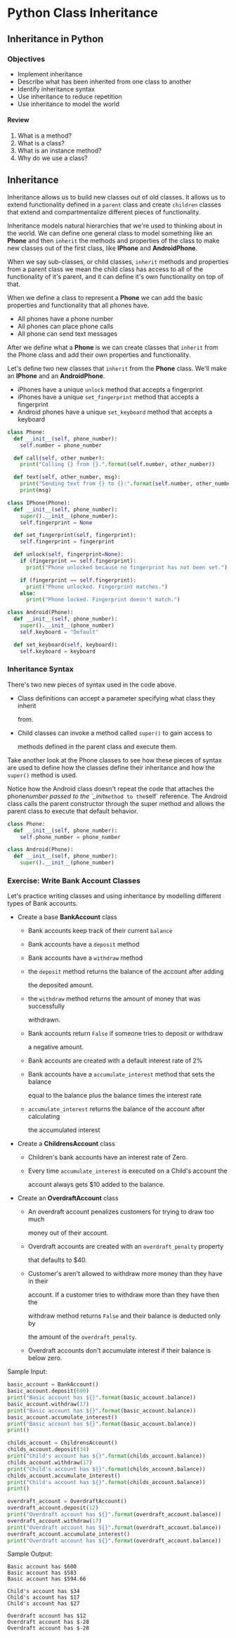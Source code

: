 # Python Class Inheritance

## Inheritance in Python

### Objectives

- Implement inheritance
- Describe what has been inherited from one class to another
- Identify inheritance syntax
- Use inheritance to reduce repetition
- Use inheritance to model the world

#### Review

1. What is a method?
2. What is a class?
3. What is an instance method?
4. Why do we use a class?

## Inheritance

Inheritance allows us to build new classes out of old classes. It allows us to extend functionality defined in a `parent` class and create `children` classes that extend and compartmentalize different pieces of functionality.

Inheritance models natural hierarchies that we're used to thinking about in the world. We can define one general class to model something like an **Phone** and then `inherit` the methods and properties of the class to make new classes out of the first class, like **IPhone** and **AndroidPhone**.

When we say sub-classes, or child classes, `inherit` methods and properties from a parent class we mean the child class has access to all of the functionality of it's parent, and it can define it's own functionality on top of that.

When we define a class to represent a **Phone** we can add the basic properties and functionality that all phones have.

- All phones have a phone number
- All phones can place phone calls
- All phone can send text messages

After we define what a **Phone** is we can create classes that `inherit` from the Phone class and add their own properties and functionality.

Let's define two new classes that `inherit` from the **Phone** class. We'll make an **IPhone** and an **AndroidPhone**.

- iPhones have a unique `unlock` method that accepts a fingerprint
- iPhones have a unique `set_fingerprint` method that accepts a fingerprint
- Android phones have a unique `set_keyboard` method that accepts a keyboard

```python
class Phone:
  def __init__(self, phone_number):
    self.number = phone_number

  def call(self, other_number):
    print("Calling {} from {}.".format(self.number, other_number))

  def text(self, other_number, msg):
    print("Sending text from {} to {}:".format(self.number, other_number))
    print(msg)
```

```python
class IPhone(Phone):
  def __init__(self, phone_number):
    super().__init__(phone_number):
    self.fingerprint = None

  def set_fingerprint(self, fingerprint):
    self.fingerprint = fingerprint

  def unlock(self, fingerprint=None):
    if (fingerprint == self.fingerprint):
      print("Phone unlocked because no fingerprint has not been set.")

    if (fingerprint == self.fingerprint):
      print("Phone unlocked. Fingerprint matches.")
    else:
      print("Phone locked. Fingerprint doesn't match.")

class Android(Phone):
  def __init__(self, phone_number):
    super().__init__(phone_number)
    self.keyboard = "Default"

  def set_keyboard(self, keyboard):
    self.keyboard = keyboard
```

### Inheritance Syntax

There's two new pieces of syntax used in the code above.

- Class definitions can accept a parameter specifying what class they inherit

  from.

- Child classes can invoke a method called `super()` to gain access to

  methods defined in the parent class and execute them.

Take another look at the Phone classes to see how these pieces of syntax are used to define how the classes define their inheritance and how the `super()` method is used.

Notice how the Android class doesn't repeat the code that attaches the phone*number passed to the \`\_init*`method to the`self\` reference. The Android class calls the parent constructor through the super method and allows the parent class to execute that default behavior.

```python
class Phone:
  def __init__(self, phone_number):
    self.phone_number = phone_number

class Android(Phone):
  def __init__(self, phone_number):
    super().__init__(phone_number)
```

### Exercise: Write Bank Account Classes

Let's practice writing classes and using inheritance by modelling different types of Bank accounts.

- Create a base **BankAccount** class

  - Bank accounts keep track of their current `balance`
  - Bank accounts have a `deposit` method
  - Bank accounts have a `withdraw` method
  - the `deposit` method returns the balance of the account after adding

    the deposited amount.

  - the `withdraw` method returns the amount of money that was successfully

    withdrawn.

  - Bank accounts return `False` if someone tries to deposit or withdraw

    a negative amount.

  - Bank accounts are created with a default interest rate of 2%
  - Bank accounts have a `accumulate_interest` method that sets the balance

    equal to the balance plus the balance times the interest rate

  - `accumulate_interest` returns the balance of the account after calculating

    the accumulated interest

- Create a **ChildrensAccount** class

  - Children's bank accounts have an interest rate of Zero.
  - Every time `accumulate_interest` is executed on a Child's account the

    account always gets $10 added to the balance.

- Create an **OverdraftAccount** class

  - An overdraft account penalizes customers for trying to draw too much

    money out of their account.

  - Overdraft accounts are created with an `overdraft_penalty` property

    that defaults to $40.

  - Customer's aren't allowed to withdraw more money than they have in their

    account. If a customer tries to withdraw more than they have then the

    withdraw method returns `False` and their balance is deducted only by

    the amount of the `overdraft_penalty`.

  - Overdraft accounts don't accumulate interest if their balance is below zero.

Sample Input:

```python
basic_account = BankAccount()
basic_account.deposit(600)
print("Basic account has ${}".format(basic_account.balance))
basic_account.withdraw(17)
print("Basic account has ${}".format(basic_account.balance))
basic_account.accumulate_interest()
print("Basic account has ${}".format(basic_account.balance))
print()

childs_account = ChildrensAccount()
childs_account.deposit(34)
print("Child's account has ${}".format(childs_account.balance))
childs_account.withdraw(17)
print("Child's account has ${}".format(childs_account.balance))
childs_account.accumulate_interest()
print("Child's account has ${}".format(childs_account.balance))
print()

overdraft_account = OverdraftAccount()
overdraft_account.deposit(12)
print("Overdraft account has ${}".format(overdraft_account.balance))
overdraft_account.withdraw(17)
print("Overdraft account has ${}".format(overdraft_account.balance))
overdraft_account.accumulate_interest()
print("Overdraft account has ${}".format(overdraft_account.balance))
```

Sample Output:

```text
Basic account has $600
Basic account has $583
Basic account has $594.66

Child's account has $34
Child's account has $17
Child's account has $27

Overdraft account has $12
Overdraft account has $-28
Overdraft account has $-28
```
